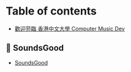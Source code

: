 # Table of contents

* [歡迎蒞臨 香港中文大學 Computer Music Dev](README.md)

## 🎵 SoundsGood

* [SoundsGood](soundsgood/soundsgood.md)
